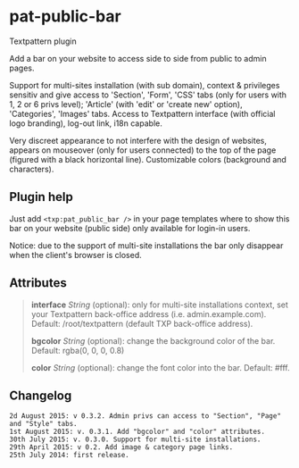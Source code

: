 # pat-public-bar

Textpattern plugin

Add a bar on your website to access side to side from public to admin pages.

Support for multi-sites installation (with sub domain), context & privileges sensitiv and give access to 'Section', 'Form', 'CSS' tabs (only for users with 1, 2 or 6 privs level); 'Article' (with 'edit' or 'create new' option), 'Categories', 'Images' tabs. Access to Textpattern interface (with official logo branding), log-out link, i18n capable.

Very discreet appearance to not interfere with the design of websites, appears on mouseover (only for users connected) to the top of the page (figured with a black horizontal line). Customizable colors (background and characters).


## Plugin help

Just add `<txp:pat_public_bar />` in your page templates where to show this bar on your website (public side) only available for login-in users.

Notice: due to the support of multi-site installations the bar only disappear when the client's browser is closed.

## Attributes

> **interface** *String* (optional): only for multi-site installations context, set your Textpattern back-office address (i.e. admin.example.com). Default: /root/textpattern (default TXP back-office address).
>
> **bgcolor** *String* (optional): change the background color of the bar. Default: rgba(0, 0, 0, 0.8)
>
> **color** *String* (optional): change the font color into the bar. Default: #fff.

## Changelog

    2d August 2015: v 0.3.2. Admin privs can access to "Section", "Page" and "Style" tabs.
    1st August 2015: v. 0.3.1. Add "bgcolor" and "color" attributes.
    30th July 2015: v. 0.3.0. Support for multi-site installations.
    29th April 2015: v 0.2. Add image & category page links.
    25th July 2014: first release.


